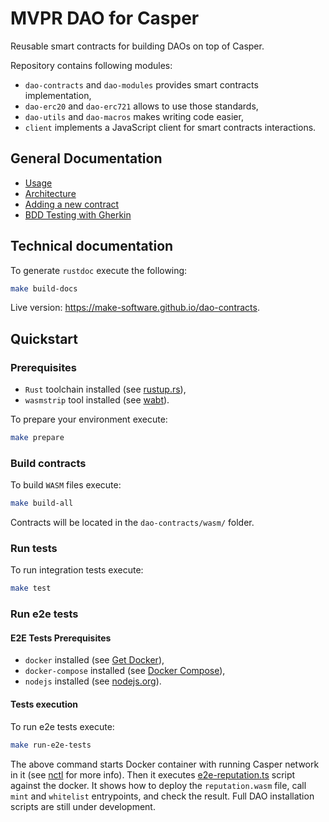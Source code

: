 # MVPR DAO for Casper

Reusable smart contracts for building DAOs on top of Casper.

Repository contains following modules:
- `dao-contracts` and `dao-modules` provides smart contracts implementation,
- `dao-erc20` and `dao-erc721` allows to use those standards,
- `dao-utils` and `dao-macros` makes writing code easier,
- `client` implements a JavaScript client for smart contracts interactions.

## General Documentation

- [Usage](docs-high-level/usage.md)
- [Architecture](docs-high-level/architecture.md)
- [Adding a new contract](docs-high-level/adding_new_contract.md)
- [BDD Testing with Gherkin](docs-high-level/gherkin.md)

## Technical documentation
To generate `rustdoc` execute the following:
```bash
make build-docs
```

Live version: https://make-software.github.io/dao-contracts.

## Quickstart

### Prerequisites

- `Rust` toolchain installed (see [rustup.rs](https://rustup.rs/)),
- `wasmstrip` tool installed (see [wabt](https://github.com/WebAssembly/wabt)).

To prepare your environment execute:

```bash
make prepare
```

### Build contracts
To build `WASM` files execute:

```bash
make build-all
```
Contracts will be located in the `dao-contracts/wasm/` folder.

### Run tests

To run integration tests execute:

```bash
make test
```

### Run e2e tests

#### E2E Tests Prerequisites

- `docker` installed (see [Get Docker](https://docs.docker.com/get-docker/)),
- `docker-compose` installed (see [Docker Compose](https://docs.docker.com/compose/install/)),
- `nodejs` installed (see [nodejs.org](https://nodejs.org/en/download/)).

#### Tests execution
To run e2e tests execute:

```bash
make run-e2e-tests
```

The above command starts Docker container with running Casper network in it
(see [nctl](https://docs.casperlabs.io/dapp-dev-guide/building-dapps/setup-nctl/) for more info).
Then it executes [e2e-reputation.ts](client/e2e/e2e-reputation.ts) script against the docker.
It shows how to deploy the `reputation.wasm` file, call `mint` and `whitelist` entrypoints,
and check the result. Full DAO installation scripts are still under development.
